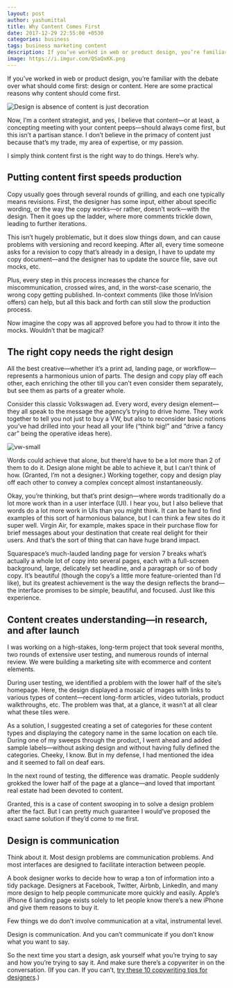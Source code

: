 ```yaml
---
layout: post
author: yashumittal
title: Why Content Comes First
date: 2017-12-29 22:55:00 +0530
categories: business
tags: business marketing content
description: If you’ve worked in web or product design, you’re familiar with the debate over what should come first - design or content. Here are some practical reasons.
image: https://i.imgur.com/QSaQxKK.png
---
```


If you’ve worked in web or product design, you’re familiar with the debate over what should come first: design or content. Here are some practical reasons why content should come first.

![Design is absence of content is just decoration](https://i.imgur.com/QSaQxKK.png)

Now, I’m a content strategist, and yes, I believe that content—or at least, a concepting meeting with your content peeps—should always come first, but this isn’t a partisan stance. I don’t believe in the primacy of content just because that’s my trade, my area of expertise, or my passion.

I simply think content first is the right way to do things. Here’s why.

## Putting content first speeds production

Copy usually goes through several rounds of grilling, and each one typically means revisions. First, the designer has some input, either about specific wording, or the way the copy works—or rather, doesn’t work—with the design. Then it goes up the ladder, where more comments trickle down, leading to further iterations.

This isn’t hugely problematic, but it does slow things down, and can cause problems with versioning and record keeping. After all, every time someone asks for a revision to copy that’s already in a design, I have to update my copy document—and the designer has to update the source file, save out mocks, etc.

Plus, every step in this process increases the chance for miscommunication, crossed wires, and, in the worst-case scenario, the wrong copy getting published. In-context comments (like those InVision offers) can help, but all this back and forth can still slow the production process.

Now imagine the copy was all approved before you had to throw it into the mocks. Wouldn’t that be magical?

## The right copy needs the right design

All the best creative—whether it’s a print ad, landing page, or workflow—represents a harmonious union of parts. The design and copy play off each other, each enriching the other till you can’t even consider them separately, but see them as parts of a greater whole.

Consider this classic Volkswagen ad. Every word, every design element—they all speak to the message the agency’s trying to drive home. They work together to tell you not just to buy a VW, but also to reconsider basic notions you’ve had drilled into your head all your life (“think big!” and “drive a fancy car” being the operative ideas here).

![vw-small](https://i.imgur.com/BxYtDXH.jpg)

Words could achieve that alone, but there’d have to be a lot more than 2 of them to do it. Design alone might be able to achieve it, but I can’t think of how. (Granted, I’m not a designer.) Working together, copy and design play off each other to convey a complex concept almost instantaneously.

Okay, you’re thinking, but that’s print design—where words traditionally do a lot more work than in a user interface (UI). I hear you, but I also believe that words do a lot more work in UIs than you might think. It can be hard to find examples of this sort of harmonious balance, but I can think a few sites do it super well. Virgin Air, for example, makes space in their purchase flow for brief messages about your destination that create real delight for their users. And that’s the sort of thing that can have huge brand impact.

Squarespace’s much-lauded landing page for version 7 breaks what’s actually a whole lot of copy into several pages, each with a full-screen background, large, delicately set headline, and a paragraph or so of body copy. It’s beautiful (though the copy’s a little more feature-oriented than I’d like), but its greatest achievement is the way the design reflects the brand—the interface promises to be simple, beautiful, and focused. Just like this experience.

## Content creates understanding—in research, and after launch

I was working on a high-stakes, long-term project that took several months, two rounds of extensive user testing, and numerous rounds of internal review. We were building a marketing site with ecommerce and content elements.

During user testing, we identified a problem with the lower half of the site’s homepage. Here, the design displayed a mosaic of images with links to various types of content—recent long-form articles, video tutorials, product walkthroughs, etc. The problem was that, at a glance, it wasn’t at all clear what these tiles were.

As a solution, I suggested creating a set of categories for these content types and displaying the category name in the same location on each tile. During one of my sweeps through the product, I went ahead and added sample labels—without asking design and without having fully defined the categories. Cheeky, I know. But in my defense, I had mentioned the idea and it seemed to fall on deaf ears.

In the next round of testing, the difference was dramatic. People suddenly grokked the lower half of the page at a glance—and loved that important real estate had been devoted to content.

Granted, this is a case of content swooping in to solve a design problem after the fact. But I can pretty much guarantee I would’ve proposed the exact same solution if they’d come to me first.

## Design is communication

Think about it. Most design problems are communication problems. And most interfaces are designed to facilitate interaction between people.

A book designer works to decide how to wrap a ton of information into a tidy package. Designers at Facebook, Twitter, Airbnb, LinkedIn, and many more design to help people communicate more quickly and easily. Apple’s iPhone 6 landing page exists solely to let people know there’s a new iPhone and give them reasons to buy it.

Few things we do don’t involve communication at a vital, instrumental level.

Design is communication. And you can’t communicate if you don’t know what you want to say.

So the next time you start a design, ask yourself what you’re trying to say and how you’re trying to say it. And make sure there’s a copywriter in on the conversation. (If you can. If you can’t, [try these 10 copywriting tips for designers](/10-ux-copywriting-tips-for-designers).)
